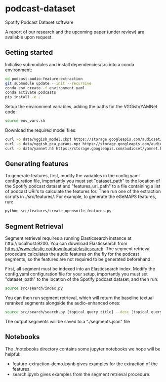 # podcast-dataset

Spotify Podcast Dataset software

A report of our research and the upcoming paper (under review) are available upon request. 

## Getting started

Initialise submodules and install dependencies/src into a conda environment:

```bash
cd podcast-audio-feature-extraction
git submodule update --init --recursive
conda env create -f environment.yaml
conda activate podcasts
pip install -e .
```

Setup the environment variables, adding the paths for the VGGish/YAMNet code:

```bash
source env_vars.sh
```

Download the required model files:

```bash
curl -o data/vggish_model.ckpt https://storage.googleapis.com/audioset/vggish_model.ckpt
curl -o data/vggish_pca_params.npz https://storage.googleapis.com/audioset/vggish_pca_params.npz
curl -o data/yamnet.h5 https://storage.googleapis.com/audioset/yamnet.h5
```

## Generating features

To generate features, first, modify the variables in the config.yaml configuration file, importantly you must set "dataset_path" to the location of the Spotify podcast dataset and "features_uri_path" to a file containing a list of podcast URI's to calculate the features for. Then run one of the extraction scripts in ./src/features/. For example, to generate the eGeMAPS features, run:

```bash
python src/features/create_opensmile_features.py
```

## Segment Retrieval

Segment retrieval requires a running Elasticsearch instance at http://localhost:9200. You can download Elasticsearch from https://www.elastic.co/downloads/elasticsearch. The segment retrieval procedure calculates the audio features on the fly for the podcast segments, so the features are not required to be generated beforehand.

First, all segment must be indexed into an Elasticsearch index. Modify the config.yaml configuration file for your setup, importantly you must set "dataset_path" to the location of the Spotify podcast dataset, and then run:

```bash
source src/search/index.py
```

You can then run segment retrieval, which will return the baseline textual reranked segments alongside the audio-enhanced ones:

```bash
source src/search/search.py [topical query title] --desc [topical query description] -n [number of segments to retrieve]
```

The output segments will be saved to a "./segments.json" file

## Notebooks

The ./notebooks directory contains some jupyter notebooks we hope will be helpful:

- feature-extraction-demo.ipynb gives examples for the extraction of the features. 
- search.ipynb gives examples from the segment retrieval procedure.

